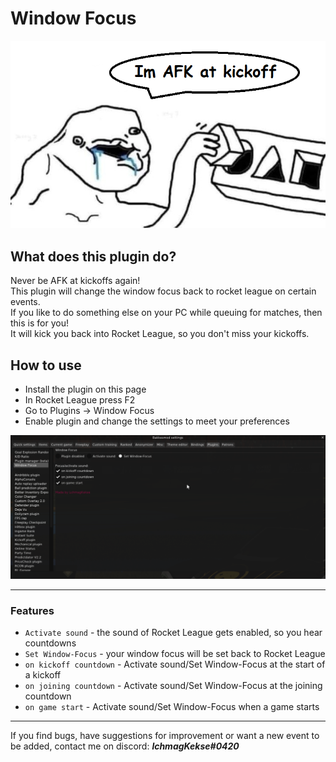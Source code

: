 # Window Focus
![ ](https://raw.githubusercontent.com/lchmagKekse/RLFocus/master/images/thumbnail.png)

## What does this plugin do?
Never be AFK at kickoffs again!  
This plugin will change the window focus back to rocket league on certain events.  
If you like to do something else on your PC while queuing for matches, then this is for you!  
It will kick you back into Rocket League, so you don't miss your kickoffs.

## How to use
- Install the plugin on this page  
- In Rocket League press F2  
- Go to Plugins -> Window Focus  
- Enable plugin and change the settings to meet your preferences
 
![preview](https://raw.githubusercontent.com/lchmagKekse/RLFocus/master/images/plugin.PNG)
___
### Features
 - `Activate sound` - the sound of Rocket League gets enabled, so you hear countdowns
 - `Set Window-Focus` - your window focus will be set back to Rocket League
 - `on kickoff countdown` - Activate sound/Set Window-Focus at the start of a kickoff
 - `on joining countdown` - Activate sound/Set Window-Focus at the joining countdown
 - `on game start` - Activate sound/Set Window-Focus when a game starts
___
If you find bugs, have suggestions for improvement or want a new event to be added, contact me on discord: ***lchmagKekse#0420***
